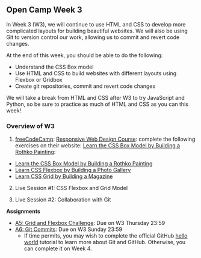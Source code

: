 ## Open Camp Week 3

In Week 3 (W3), we will continue to use HTML and CSS to develop more complicated
layouts for building beautiful websites. We will also be using Git to version
control our work, allowing us to commit and revert code changes.

At the end of this week, you should be able to do the following:

- Understand the CSS Box model
- Use HTML and CSS to build websites with different layouts using Flexbox or Gridbox
- Create git repositories, commit and revert code changes

We will take a break from HTML and CSS after W3 to try JavaScript and Python, so
be sure to practice as much of HTML and CSS as you can this week!

### Overview of W3

1. [freeCodeCamp][fcc]: [Responsive Web Design Course][fcc-web]: complete the following exercises on their website: [Learn the CSS Box Model by Building a Rothko Painting][fcc-web]:
  - [Learn the CSS Box Model by Building a Rothko Painting][fcc-web]
  - [Learn CSS Flexbox by Building a Photo Gallery][fcc-web]
  - [Learn CSS Grid by Building a Magazine][fcc-web]

2. Live Session #1: CSS Flexbox and Grid Model

3. Live Session #2: Collaboration with Git

**Assignments**

- [A5: Grid and Flexbox Challenge](../assignments/a5.md): Due on W3 Thursday 23:59
- [A6: Git Commits](../assignments/a6.md): Due on W3 Sunday 23:59
  - If time permits, you may wish to complete the official GitHub [hello world][gh-hello-world] tutorial to learn more about Git and GitHub. Otherwise, you can complete it on Week 4.

[fcc]: https://freecodecamp.org
[fcc-web]: https://www.freecodecamp.org/learn/2022/responsive-web-design/
[gh-hello-world]: https://docs.github.com/en/get-started/quickstart/hello-world
